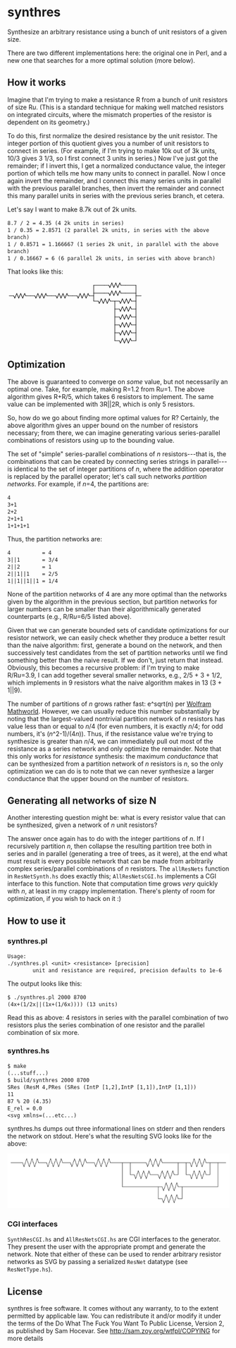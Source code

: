# synthres

Synthesize an arbitrary resistance using a bunch of unit resistors of a given size.

There are two different implementations here: the original one in Perl, and a new one that searches for a more optimal solution (more below).

## How it works

Imagine that I'm trying to make a resistance R from a bunch of unit resistors of size R*u*. (This is a standard technique for making well matched resistors on integrated circuits, where the mismatch properties of the resistor is dependent on its geometry.)

To do this, first normalize the desired resistance by the unit resistor. The integer portion of this quotient gives you a number of unit resistors to connect in series. (For example, if I'm trying to make 10k out of 3k units, 10/3 gives 3 1/3, so I first connect 3 units in series.) Now I've just got the remainder; if I invert this, I get a normalized conductance value, the integer portion of which tells me how many units to connect in parallel. Now I once again invert the remainder, and I connect this many series units in parallel with the previous parallel branches, then invert the remainder and connect this many parallel units in series with the previous series branch, et cetera.

Let's say I want to make 8.7k out of 2k units.

    8.7 / 2 = 4.35 (4 2k units in series)
    1 / 0.35 = 2.8571 (2 parallel 2k units, in series with the above branch)
    1 / 0.8571 = 1.166667 (1 series 2k unit, in parallel with the above branch)
    1 / 0.16667 = 6 (6 parallel 2k units, in series with above branch)

That looks like this:

![8.7k resistor](https://github.com/kwantam/synthres/raw/master/8.7kres.gif)

## Optimization

The above is guaranteed to converge on *some* value, but not necessarily an optimal one. Take, for example, making R=1.2 from R*u*=1. The above algorithm gives R+R/5, which takes 6 resistors to implement. The same value can be implemented with 3R||2R, which is only 5 resistors.

So, how do we go about finding more optimal values for R? Certainly, the above algorithm gives an upper bound on the number of resistors necessary; from there, we can imagine generating various series-parallel combinations of resistors using up to the bounding value.

The set of "simple" series-parallel combinations of *n* resistors---that is, the combinations that can be created by connecting series strings in parallel---is identical to the set of integer partitions of *n*, where the addition operator is replaced by the parallel operator; let's call such networks *partition networks*.  For example, if *n*=4, the partitions are:

    4
    3+1
    2+2
    2+1+1
    1+1+1+1

Thus, the partition networks are:

    4          = 4
    3||1       = 3/4
    2||2       = 1
    2||1||1    = 2/5
    1||1||1||1 = 1/4

None of the partition networks of 4 are any more optimal than the networks given by the algorithm in the previous section, but partition networks for larger numbers can be smaller than their algorithmically generated counterparts (e.g., R/R*u*=6/5 listed above).

Given that we can generate bounded sets of candidate optimizations for our resistor network, we can easily check whether they produce a better result than the naive algorithm: first, generate a bound on the network, and then successively test candidates from the set of partition networks until we find something better than the naive result. If we don't, just return that instead. Obviously, this becomes a recursive problem: if I'm trying to make R/R*u*=3.9, I can add together several smaller networks, e.g., 2/5 + 3 + 1/2, which implements in 9 resistors what the naive algorithm makes in 13 (3 + 1||9).

The number of partitions of *n* grows rather fast: e^sqrt(n) per [Wolfram Mathworld](http://mathworld.wolfram.com/PartitionFunctionP.html). However, we can usually reduce this number substantially by noting that the largest-valued nontrivial partition network of *n* resistors has value less than or equal to *n*/4 (for even numbers, it is exactly *n*/4; for odd numbers, it's (*n*^2-1)/(4*n*)). Thus, if the resistance value we're trying to synthesize is greater than *n*/4, we can immediately pull out most of the resistance as a series network and only optimize the remainder. Note that this only works for *resistance* synthesis: the maximum *conductance* that can be synthesized from a partition network of *n* resistors is *n*, so the only optimization we can do is to note that we can never synthesize a larger conductance that the upper bound on the number of resistors.

## Generating all networks of size N

Another interesting question might be: what is every resistor value that can be synthesized, given a network of *n* unit resistors?

The answer once again has to do with the integer partitions of *n*. If I recursively partition *n*, then collapse the resulting partition tree both in series and in parallel (generating a tree of trees, as it were), at the end what must result is every possible network that can be made from arbitrarily complex series/parallel combinations of *n* resistors. The `allResNets` function in `ResNetSynth.hs` does exactly this; `AllResNetsCGI.hs` implements a CGI interface to this function. Note that computation time grows *very* quickly with *n*, at least in my crappy implementation. There's plenty of room for optimization, if you wish to hack on it :)

## How to use it

### synthres.pl

    Usage:
    ./synthres.pl <unit> <resistance> [precision]
            unit and resistance are required, precision defaults to 1e-6

The output looks like this:

    $ ./synthres.pl 2000 8700
    (4x+(1/2x||(1x+(1/6x)))) (13 units)

Read this as above: 4 resistors in series with the parallel combination of two resistors plus the series combination of one resistor and the parallel combination of six more.

### synthres.hs

    $ make
    (...stuff...)
    $ build/synthres 2000 8700
    SRes (ResM 4,PRes (SRes (IntP [1,2],IntP [1,1]),IntP [1,1]))
    11
    87 % 20 (4.35)
    E_rel = 0.0
    <svg xmlns=(...etc...)

synthres.hs dumps out three informational lines on stderr and then renders the network on stdout. Here's what the resulting SVG looks like for the above:

![8.7k resistor, optimized](https://github.com/kwantam/synthres/raw/master/8.7kres_optimal.gif)

### CGI interfaces

`SynthResCGI.hs` and `AllResNetsCGI.hs` are CGI interfaces to the generator. They present the user with the appropriate prompt and generate the network. Note that either of these can be used to render arbitrary resistor networks as SVG by passing a serialized `ResNet` datatype (see `ResNetType.hs`).

## License

synthres is free software.  It comes without any warranty, to
to the extent permitted by applicable law.  You can redistribute it
and/or modify it under the terms of the Do What The Fuck You Want To
Public License, Version 2, as published by Sam Hocevar.  See
http://sam.zoy.org/wtfpl/COPYING for more details


